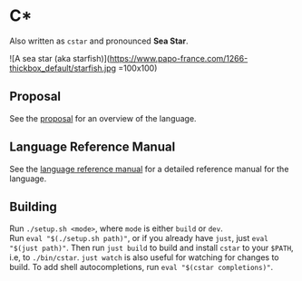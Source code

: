 # C*

Also written as `cstar` and pronounced **Sea Star**.


![A sea star (aka starfish)](https://www.papo-france.com/1266-thickbox_default/starfish.jpg =100x100)


## Proposal
See the [proposal](./proposal.md) for an overview of the language.

## Language Reference Manual
See the [language reference manual](./LRM.md) for a detailed reference manual for the language.

## Building
Run `./setup.sh <mode>`, where `mode` is either `build` or `dev`.  
Run `eval "$(./setup.sh path)"`, or if you already have `just`, just `eval "$(just path)"`.
Then run `just build` to build and install `cstar` to your `$PATH`, i.e, to `./bin/cstar`.
`just watch` is also useful for watching for changes to build.
To add shell autocompletions, run `eval "$(cstar completions)"`.
